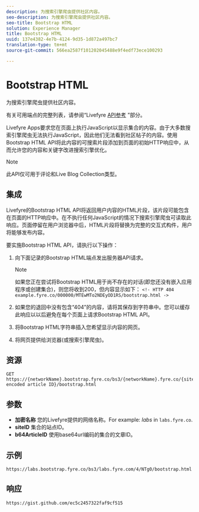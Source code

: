 ```yaml
---
description: 为搜索引擎爬虫提供社区内容。
seo-description: 为搜索引擎爬虫提供社区内容。
seo-title: Bootstrap HTML
solution: Experience Manager
title: Bootstrap HTML
uuid: 137e4382-4e7b-4124-9d35-1d872a497bc7
translation-type: tm+mt
source-git-commit: 566ea2587f101202045488e9f4edf73ece100293

---
```



# Bootstrap HTML

为搜索引擎爬虫提供社区内容。

有关可用端点的完整列表，请参阅“Livefyre [API参考](https://api.livefyre.com/docs) ”部分。

Livefyre Apps要求您在页面上执行JavaScript以显示集合的内容。由于大多数搜索引擎爬虫无法执行JavaScript，因此他们无法看到社区帖子的内容。使用Bootstrap HTML API将此内容的可搜索片段添加到页面的初始HTTP响应中，从而允许您的内容和关键字改进搜索引擎优化。

>[!NOTE]
>
>此API仅可用于评论和Live Blog Collection类型。

## 集成

Livefyre的Bootstrap HTML API将返回用户内容的HTML片段，该片段可能包含在页面的HTTP响应中。在不执行任何JavaScript的情况下搜索引擎爬虫可读取此响应。页面停留在用户浏览器中后，HTML片段将替换为完整的交互式构件，用户将能够发布内容。

要实施Bootstrap HTML API，请执行以下操作：

1. 向下面记录的Bootstrap HTML端点发出服务器API请求。

   >[!NOTE]
   >
   >如果您正在尝试将Bootstrap HTML用于尚不存在的对话(即您还没有嵌入应用程序或创建集合)，则您将收到200，但内容显示如下： `<!- HTTP 404 example.fyre.co/000000/MTEwMTo2NDEyOD1RS/bootstrap.html ->`

1. 如果您的退回中没有包含“404”的内容，请将其保存到字符串中。您可以缓存此响应以以后避免在每个页面上请求Bootstrap HTML API。
1. 将Bootstrap HTML字符串插入您希望显示内容的网页。
1. 将网页提供给浏览器(或搜索引擎爬虫)。

## 资源

```
GET https://{networkName}.bootstrap.fyre.co/bs3/{networkName}.fyre.co/{siteId}/{base64 encoded article ID}/bootstrap.html 
```

## 参数

* **加密名称** 您的Livefyre提供的网络名称。For example: *labs* in `labs.fyre.co`.
* **siteID** 集合的站点ID。
* **b64ArticleID** 使用base64url编码的集合的文章ID。

## 示例

```
https://labs.bootstrap.fyre.co/bs3/labs.fyre.com/4/NTg0/bootstrap.html 
```

## 响应

```
https://gist.github.com/ec5c2457322faf9cf515 
```
